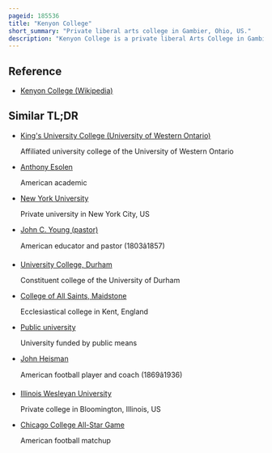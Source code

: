 ```yaml
---
pageid: 185536
title: "Kenyon College"
short_summary: "Private liberal arts college in Gambier, Ohio, US."
description: "Kenyon College is a private liberal Arts College in Gambier, Ohio. It was founded in 1824 by the episcopal Bishop Philander Chase. It is the oldest private University of higher Education in Ohio and enrolls around 1800 undergraduate Students. Students choose from over 50 Majors, Minors, and Concentrations, including self-designed Majors."
---
```


## Reference

- [Kenyon College (Wikipedia)](https://en.wikipedia.org/?curid=185536)

## Similar TL;DR

- [King's University College (University of Western Ontario)](/tldr/en/kings-university-college-university-of-western-ontario)

  Affiliated university college of the University of Western Ontario

- [Anthony Esolen](/tldr/en/anthony-esolen)

  American academic

- [New York University](/tldr/en/new-york-university)

  Private university in New York City, US

- [John C. Young (pastor)](/tldr/en/john-c-young-pastor)

  American educator and pastor (1803â1857)

- [University College, Durham](/tldr/en/university-college-durham)

  Constituent college of the University of Durham

- [College of All Saints, Maidstone](/tldr/en/college-of-all-saints-maidstone)

  Ecclesiastical college in Kent, England

- [Public university](/tldr/en/public-university)

  University funded by public means

- [John Heisman](/tldr/en/john-heisman)

  American football player and coach (1869â1936)

- [Illinois Wesleyan University](/tldr/en/illinois-wesleyan-university)

  Private college in Bloomington, Illinois, US

- [Chicago College All-Star Game](/tldr/en/chicago-college-all-star-game)

  American football matchup
